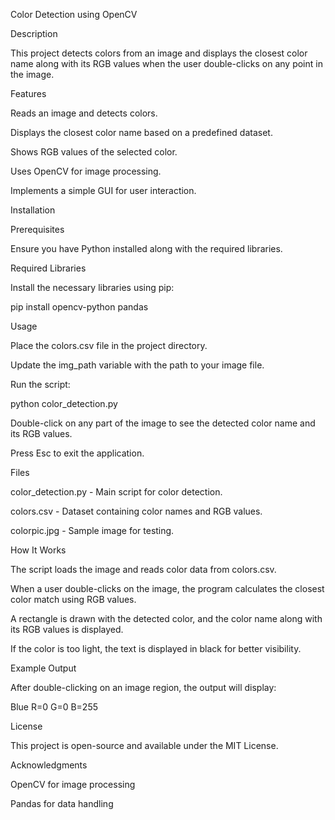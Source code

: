 Color Detection using OpenCV

Description

This project detects colors from an image and displays the closest color name along with its RGB values when the user double-clicks on any point in the image.

Features

Reads an image and detects colors.

Displays the closest color name based on a predefined dataset.

Shows RGB values of the selected color.

Uses OpenCV for image processing.

Implements a simple GUI for user interaction.

Installation

Prerequisites

Ensure you have Python installed along with the required libraries.

Required Libraries

Install the necessary libraries using pip:

pip install opencv-python pandas

Usage

Place the colors.csv file in the project directory.

Update the img_path variable with the path to your image file.

Run the script:

python color_detection.py

Double-click on any part of the image to see the detected color name and its RGB values.

Press Esc to exit the application.

Files

color_detection.py - Main script for color detection.

colors.csv - Dataset containing color names and RGB values.

colorpic.jpg - Sample image for testing.

How It Works

The script loads the image and reads color data from colors.csv.

When a user double-clicks on the image, the program calculates the closest color match using RGB values.

A rectangle is drawn with the detected color, and the color name along with its RGB values is displayed.

If the color is too light, the text is displayed in black for better visibility.

Example Output

After double-clicking on an image region, the output will display:

Blue R=0 G=0 B=255

License

This project is open-source and available under the MIT License.

Acknowledgments

OpenCV for image processing

Pandas for data handling

